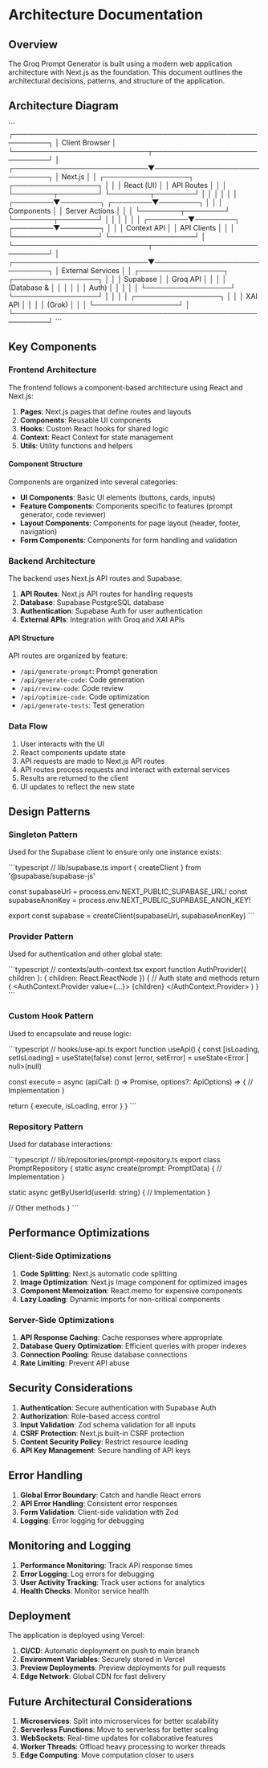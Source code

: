 # Architecture Documentation

## Overview

The Groq Prompt Generator is built using a modern web application architecture with Next.js as the foundation. This document outlines the architectural decisions, patterns, and structure of the application.

## Architecture Diagram

\`\`\`
┌─────────────────────────────────────────────────────────┐
│                      Client Browser                      │
└───────────────────────────┬─────────────────────────────┘
                            │
┌───────────────────────────▼─────────────────────────────┐
│                        Next.js                           │
│  ┌─────────────────┐   ┌─────────────────┐              │
│  │   React (UI)    │   │   API Routes    │              │
│  └────────┬────────┘   └────────┬────────┘              │
│           │                     │                        │
│  ┌────────▼────────┐   ┌────────▼────────┐              │
│  │  Components     │   │  Server Actions │              │
│  └────────┬────────┘   └────────┬────────┘              │
│           │                     │                        │
│  ┌────────▼────────┐   ┌────────▼────────┐              │
│  │  Context API    │   │  API Clients    │              │
│  └─────────────────┘   └─────────────────┘              │
└───────────────────────────┬─────────────────────────────┘
                            │
┌───────────────────────────▼─────────────────────────────┐
│                      External Services                   │
│  ┌─────────────────┐   ┌─────────────────┐              │
│  │    Supabase     │   │   Groq API      │              │
│  │  (Database &    │   │                 │              │
│  │   Auth)         │   │                 │              │
│  └─────────────────┘   └─────────────────┘              │
│                                                         │
│  ┌─────────────────┐                                    │
│  │    XAI API      │                                    │
│  │    (Grok)       │                                    │
│  └─────────────────┘                                    │
└─────────────────────────────────────────────────────────┘
\`\`\`

## Key Components

### Frontend Architecture

The frontend follows a component-based architecture using React and Next.js:

1. **Pages**: Next.js pages that define routes and layouts
2. **Components**: Reusable UI components
3. **Hooks**: Custom React hooks for shared logic
4. **Context**: React Context for state management
5. **Utils**: Utility functions and helpers

#### Component Structure

Components are organized into several categories:

- **UI Components**: Basic UI elements (buttons, cards, inputs)
- **Feature Components**: Components specific to features (prompt generator, code reviewer)
- **Layout Components**: Components for page layout (header, footer, navigation)
- **Form Components**: Components for form handling and validation

### Backend Architecture

The backend uses Next.js API routes and Supabase:

1. **API Routes**: Next.js API routes for handling requests
2. **Database**: Supabase PostgreSQL database
3. **Authentication**: Supabase Auth for user authentication
4. **External APIs**: Integration with Groq and XAI APIs

#### API Structure

API routes are organized by feature:

- `/api/generate-prompt`: Prompt generation
- `/api/generate-code`: Code generation
- `/api/review-code`: Code review
- `/api/optimize-code`: Code optimization
- `/api/generate-tests`: Test generation

### Data Flow

1. User interacts with the UI
2. React components update state
3. API requests are made to Next.js API routes
4. API routes process requests and interact with external services
5. Results are returned to the client
6. UI updates to reflect the new state

## Design Patterns

### Singleton Pattern

Used for the Supabase client to ensure only one instance exists:

\`\`\`typescript
// lib/supabase.ts
import { createClient } from '@supabase/supabase-js'

const supabaseUrl = process.env.NEXT_PUBLIC_SUPABASE_URL!
const supabaseAnonKey = process.env.NEXT_PUBLIC_SUPABASE_ANON_KEY!

export const supabase = createClient(supabaseUrl, supabaseAnonKey)
\`\`\`

### Provider Pattern

Used for authentication and other global state:

\`\`\`typescript
// contexts/auth-context.tsx
export function AuthProvider({ children }: { children: React.ReactNode }) {
  // Auth state and methods
  return (
    <AuthContext.Provider value={...}>
      {children}
    </AuthContext.Provider>
  )
}
\`\`\`

### Custom Hook Pattern

Used to encapsulate and reuse logic:

\`\`\`typescript
// hooks/use-api.ts
export function useApi<T>() {
  const [isLoading, setIsLoading] = useState(false)
  const [error, setError] = useState<Error | null>(null)
  
  const execute = async (apiCall: () => Promise<Response>, options?: ApiOptions) => {
    // Implementation
  }
  
  return { execute, isLoading, error }
}
\`\`\`

### Repository Pattern

Used for database interactions:

\`\`\`typescript
// lib/repositories/prompt-repository.ts
export class PromptRepository {
  static async create(prompt: PromptData) {
    // Implementation
  }
  
  static async getByUserId(userId: string) {
    // Implementation
  }
  
  // Other methods
}
\`\`\`

## Performance Optimizations

### Client-Side Optimizations

1. **Code Splitting**: Next.js automatic code splitting
2. **Image Optimization**: Next.js Image component for optimized images
3. **Component Memoization**: React.memo for expensive components
4. **Lazy Loading**: Dynamic imports for non-critical components

### Server-Side Optimizations

1. **API Response Caching**: Cache responses where appropriate
2. **Database Query Optimization**: Efficient queries with proper indexes
3. **Connection Pooling**: Reuse database connections
4. **Rate Limiting**: Prevent API abuse

## Security Considerations

1. **Authentication**: Secure authentication with Supabase Auth
2. **Authorization**: Role-based access control
3. **Input Validation**: Zod schema validation for all inputs
4. **CSRF Protection**: Next.js built-in CSRF protection
5. **Content Security Policy**: Restrict resource loading
6. **API Key Management**: Secure handling of API keys

## Error Handling

1. **Global Error Boundary**: Catch and handle React errors
2. **API Error Handling**: Consistent error responses
3. **Form Validation**: Client-side validation with Zod
4. **Logging**: Error logging for debugging

## Monitoring and Logging

1. **Performance Monitoring**: Track API response times
2. **Error Logging**: Log errors for debugging
3. **User Activity Tracking**: Track user actions for analytics
4. **Health Checks**: Monitor service health

## Deployment

The application is deployed using Vercel:

1. **CI/CD**: Automatic deployment on push to main branch
2. **Environment Variables**: Securely stored in Vercel
3. **Preview Deployments**: Preview deployments for pull requests
4. **Edge Network**: Global CDN for fast delivery

## Future Architectural Considerations

1. **Microservices**: Split into microservices for better scalability
2. **Serverless Functions**: Move to serverless for better scaling
3. **WebSockets**: Real-time updates for collaborative features
4. **Worker Threads**: Offload heavy processing to worker threads
5. **Edge Computing**: Move computation closer to users
